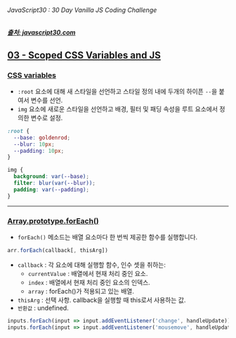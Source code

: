 ###### JavaScript30 : 30 Day Vanilla JS Coding Challenge

##### [출처: javascript30.com](https://javascript30.com/)

## [03 - Scoped CSS Variables and JS](https://rockquai.github.io/JavaScript30/03-CSS%20Variables/)
### [CSS variables](https://github.com/nhnent/fe.javascript/wiki/February-29,-2016-:-%EC%98%AC%ED%95%B4%EC%97%94-%EC%88%9C%EC%88%98-%EC%9E%90%EB%B0%94%EC%8A%A4%ED%81%AC%EB%A6%BD%ED%8A%B8%EB%A5%BC-%EC%8D%A8%EB%B3%B4%EB%8A%94-%EA%B1%B4-%EC%96%B4%EB%96%A8%EA%B9%8C%EC%9A%94%3F#css-variables)
- `:root` 요소에 대해 새 스타일을 선언하고 스타일 정의 내에 두개의 하이픈 `--`을 붙여서 변수를 선언.
- `img` 요소에 새로운 스타일을 선언하고 배경, 필터 및 패딩 속성을 루트 요소에서 정의한 변수로 설정.

```css
:root {
  --base: goldenrod;
  --blur: 10px;
  --padding: 10px;
}

img {
  background: var(--base);
  filter: blur(var(--blur));
  padding: var(--padding);
}
```

---

### [Array.prototype.forEach()](https://developer.mozilla.org/ko/docs/Web/JavaScript/Reference/Global_Objects/Array/forEach)
- `forEach()` 메소드는 배열 요소마다 한 번씩 제공한 함수를 실행합니다.

```js
arr.forEach(callback[, thisArg])
```

- `callback` : 각 요소에 대해 실행할 함수, 인수 셋을 취하는:
    - `currentValue` : 배열에서 현재 처리 중인 요소.
    - `index` : 배열에서 현재 처리 중인 요소의 인덱스.
    - `array` : forEach()가 적용되고 있는 배열.
- `thisArg` : 선택 사항. callback을 실행할 때 this로서 사용하는 값.
-  `반환값` : undefined.

```js
inputs.forEach(input => input.addEventListener('change', handleUpdate));
inputs.forEach(input => input.addEventListener('mousemove', handleUpdate));
```
